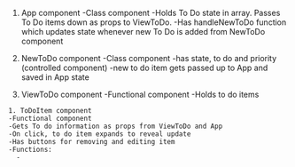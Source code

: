 1. App component
-Class component
-Holds To Do state in array. Passes To Do items down as props to ViewToDo.
-Has handleNewToDo function which updates state whenever new To Do is added from NewToDo component

  1. NewToDo component
  -Class component
  -has state, to do and priority (controlled component)
  -new to do item gets passed up to App and saved in App state

  2. ViewToDo component
  -Functional component
  -Holds to do items

    1. ToDoItem component
    -Functional component
    -Gets To do information as props from ViewToDo and App
    -On click, to do item expands to reveal update
    -Has buttons for removing and editing item
    -Functions:
      -